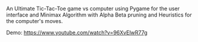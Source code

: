 An Ultimate Tic-Tac-Toe game vs computer using Pygame for the user interface and Minimax Algorithm with Alpha Beta pruning and Heuristics for the computer's moves.

Demo: https://www.youtube.com/watch?v=96XvElwR77g
